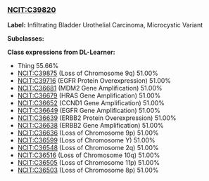 
### [NCIT:C39820](http://purl.obolibrary.org/obo/NCIT_C39820)
**Label:** Infiltrating Bladder Urothelial Carcinoma, Microcystic Variant

**Subclasses:** 

**Class expressions from DL-Learner:**

- Thing 55.66%
- [NCIT:C39875](http://purl.obolibrary.org/obo/NCIT_C39875) (Loss of Chromosome 9q) 51.00%
- [NCIT:C39716](http://purl.obolibrary.org/obo/NCIT_C39716) (EGFR Protein Overexpression) 51.00%
- [NCIT:C36681](http://purl.obolibrary.org/obo/NCIT_C36681) (MDM2 Gene Amplification) 51.00%
- [NCIT:C36679](http://purl.obolibrary.org/obo/NCIT_C36679) (HRAS Gene Amplification) 51.00%
- [NCIT:C36652](http://purl.obolibrary.org/obo/NCIT_C36652) (CCND1 Gene Amplification) 51.00%
- [NCIT:C36649](http://purl.obolibrary.org/obo/NCIT_C36649) (EGFR Gene Amplification) 51.00%
- [NCIT:C36639](http://purl.obolibrary.org/obo/NCIT_C36639) (ERBB2 Protein Overexpression) 51.00%
- [NCIT:C36638](http://purl.obolibrary.org/obo/NCIT_C36638) (ERBB2 Gene Amplification) 51.00%
- [NCIT:C36636](http://purl.obolibrary.org/obo/NCIT_C36636) (Loss of Chromosome 9p) 51.00%
- [NCIT:C36599](http://purl.obolibrary.org/obo/NCIT_C36599) (Loss of Chromosome Y) 51.00%
- [NCIT:C36548](http://purl.obolibrary.org/obo/NCIT_C36548) (Loss of Chromosome 2q) 51.00%
- [NCIT:C36516](http://purl.obolibrary.org/obo/NCIT_C36516) (Loss of Chromosome 10q) 51.00%
- [NCIT:C36505](http://purl.obolibrary.org/obo/NCIT_C36505) (Loss of Chromosome 11p) 51.00%
- [NCIT:C36503](http://purl.obolibrary.org/obo/NCIT_C36503) (Loss of Chromosome 8p) 51.00%


